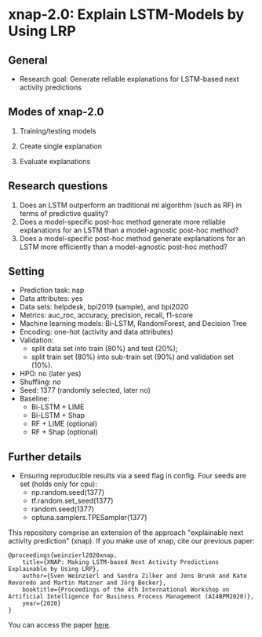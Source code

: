 # xnap-2.0: Explain LSTM-Models by Using LRP

## General
- Research goal:  Generate reliable explanations for LSTM-based next activity predictions

## Modes of xnap-2.0

1. Training/testing models 

2. Create single explanation

3. Evaluate explanations

## Research questions

1. Does an LSTM outperform an traditional ml algorithm (such as RF) in terms of predictive quality?
2. Does a model-specific post-hoc method generate more reliable explanations for an LSTM than a model-agnostic post-hoc method?
3. Does a model-specific post-hoc method generate explanations for an LSTM more efficiently than a model-agnostic post-hoc method?    
 
## Setting
- Prediction task: nap
- Data attributes: yes
- Data sets: helpdesk, bpi2019 (sample), and bpi2020
- Metrics: auc_roc, accuracy, precision, recall, f1-score
- Machine learning models: Bi-LSTM, RandomForest, and Decision Tree
- Encoding: one-hot (activity and data attributes)
- Validation: 
    - split data set into train (80%) and test (20%); 
    - split train set (80%) into sub-train set (90%) and validation set (10%). 
- HPO: no (later yes)
- Shuffling: no
- Seed: 1377 (randomly selected, later no)
- Baseline: 
    - Bi-LSTM + LIME
    - Bi-LSTM + Shap
    - RF + LIME (optional)
    - RF + Shap (optional)


## Further details
- Ensuring reproducible results via a seed flag in config. Four seeds are set (holds only for cpu):
    - np.random.seed(1377)
    - tf.random.set_seed(1377)
    - random.seed(1377)
    - optuna.samplers.TPESampler(1377)


This repository comprise an extension of the approach "explainable next activity prediction" (xnap). If you make use of xnap, cite our previous paper:
```
@proceedings{weinzierl2020xnap,
    title={XNAP: Making LSTM-based Next Activity Predictions Explainable by Using LRP},
    author={Sven Weinzierl and Sandra Zilker and Jens Brunk and Kate Revoredo and Martin Matzner and Jörg Becker},
    booktitle={Proceedings of the 4th International Workshop on Artificial Intelligence for Business Process Management (AI4BPM2020)},
    year={2020}
}

```

You can access the paper [here](https://www.researchgate.net/publication/342918341_XNAP_Making_LSTM-based_Next_Activity_Predictions_Explainable_by_Using_LRP).
